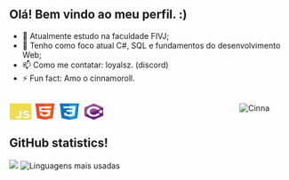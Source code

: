 ## Olá! Bem vindo ao meu perfil. :) 

- 🔭 Atualmente estudo na faculdade FIVJ;
- 🌱 Tenho como foco atual C#, SQL e fundamentos do desenvolvimento Web;
- 📫 Como me contatar: loyalsz. (discord)
- ⚡ Fun fact: Amo o cinnamoroll.

<div style="display: inline_block"><br>
  <img align="center" alt="Luis-Js" height="30" width="40" src="https://raw.githubusercontent.com/devicons/devicon/master/icons/javascript/javascript-plain.svg">
  <img align="center" alt="Luis-HTML" height="30" width="40" src="https://raw.githubusercontent.com/devicons/devicon/master/icons/html5/html5-original.svg">
  <img align="center" alt="Luis-CSS" height="30" width="40" src="https://raw.githubusercontent.com/devicons/devicon/master/icons/css3/css3-original.svg">
  <img align="center" alt="Luis-Csharp" height="30" width="40" src="https://raw.githubusercontent.com/devicons/devicon/master/icons/csharp/csharp-original.svg">
  <img align="right" alt="Cinna" height="90" width="90" src="https://media.tenor.com/P5EJALTMklMAAAAi/cinnamoroll.gif">
</div>

## GitHub statistics! 
<div>
    <img src="https://github-readme-stats.vercel.app/api?username=1Luisin&theme=transparent&show_icons=true&bg_color=000&title_color=FFF&text_color=FFF&border_radius=10&count_private=true" height="190">
    <img src="https://github-readme-stats.vercel.app/api/top-langs/?username=1Luisin&theme=transparent&show_icons=true&hide_border=false&layout=compact&bg_color=000&title_color=FFF&text_color=FFF&border_radius=10&langs_count=6" alt="Linguagens mais usadas" height="190">
</div>


